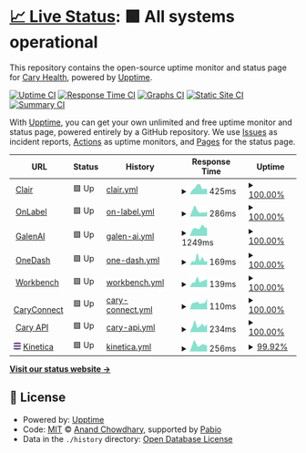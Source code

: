 # [📈 Live Status](https://caryrx.github.io/Upptime): <!--live status--> **🟩 All systems operational**

This repository contains the open-source uptime monitor and status page for [Cary Health](www.caryrx.com), powered by [Upptime](https://github.com/upptime/upptime).

[![Uptime CI](https://github.com/caryrx/Upptime/workflows/Uptime%20CI/badge.svg)](https://github.com/caryrx/Upptime/actions?query=workflow%3A%22Uptime+CI%22)
[![Response Time CI](https://github.com/caryrx/Upptime/workflows/Response%20Time%20CI/badge.svg)](https://github.com/caryrx/Upptime/actions?query=workflow%3A%22Response+Time+CI%22)
[![Graphs CI](https://github.com/caryrx/Upptime/workflows/Graphs%20CI/badge.svg)](https://github.com/caryrx/Upptime/actions?query=workflow%3A%22Graphs+CI%22)
[![Static Site CI](https://github.com/caryrx/Upptime/workflows/Static%20Site%20CI/badge.svg)](https://github.com/caryrx/Upptime/actions?query=workflow%3A%22Static+Site+CI%22)
[![Summary CI](https://github.com/caryrx/Upptime/workflows/Summary%20CI/badge.svg)](https://github.com/caryrx/Upptime/actions?query=workflow%3A%22Summary+CI%22)

With [Upptime](https://upptime.js.org), you can get your own unlimited and free uptime monitor and status page, powered entirely by a GitHub repository. We use [Issues](https://github.com/caryrx/Upptime/issues) as incident reports, [Actions](https://github.com/caryrx/Upptime/actions) as uptime monitors, and [Pages](https://caryrx.github.io/Upptime) for the status page.

<!--start: status pages-->
<!-- This summary is generated by Upptime (https://github.com/upptime/upptime) -->
<!-- Do not edit this manually, your changes will be overwritten -->
<!-- prettier-ignore -->
| URL | Status | History | Response Time | Uptime |
| --- | ------ | ------- | ------------- | ------ |
| <img alt="" src="https://askclair.ai/favicon-32x32.png" height="13"> [Clair](https://askclair.ai) | 🟩 Up | [clair.yml](https://github.com/caryrx/Upptime/commits/HEAD/history/clair.yml) | <details><summary><img alt="Response time graph" src="./graphs/clair/response-time-week.png" height="20"> 425ms</summary><br><a href="https://status.caryrx.com/history/clair"><img alt="Response time 445" src="https://img.shields.io/endpoint?url=https%3A%2F%2Fraw.githubusercontent.com%2Fcaryrx%2FUpptime%2FHEAD%2Fapi%2Fclair%2Fresponse-time.json"></a><br><a href="https://status.caryrx.com/history/clair"><img alt="24-hour response time 802" src="https://img.shields.io/endpoint?url=https%3A%2F%2Fraw.githubusercontent.com%2Fcaryrx%2FUpptime%2FHEAD%2Fapi%2Fclair%2Fresponse-time-day.json"></a><br><a href="https://status.caryrx.com/history/clair"><img alt="7-day response time 425" src="https://img.shields.io/endpoint?url=https%3A%2F%2Fraw.githubusercontent.com%2Fcaryrx%2FUpptime%2FHEAD%2Fapi%2Fclair%2Fresponse-time-week.json"></a><br><a href="https://status.caryrx.com/history/clair"><img alt="30-day response time 488" src="https://img.shields.io/endpoint?url=https%3A%2F%2Fraw.githubusercontent.com%2Fcaryrx%2FUpptime%2FHEAD%2Fapi%2Fclair%2Fresponse-time-month.json"></a><br><a href="https://status.caryrx.com/history/clair"><img alt="1-year response time 445" src="https://img.shields.io/endpoint?url=https%3A%2F%2Fraw.githubusercontent.com%2Fcaryrx%2FUpptime%2FHEAD%2Fapi%2Fclair%2Fresponse-time-year.json"></a></details> | <details><summary><a href="https://status.caryrx.com/history/clair">100.00%</a></summary><a href="https://status.caryrx.com/history/clair"><img alt="All-time uptime 100.00%" src="https://img.shields.io/endpoint?url=https%3A%2F%2Fraw.githubusercontent.com%2Fcaryrx%2FUpptime%2FHEAD%2Fapi%2Fclair%2Fuptime.json"></a><br><a href="https://status.caryrx.com/history/clair"><img alt="24-hour uptime 100.00%" src="https://img.shields.io/endpoint?url=https%3A%2F%2Fraw.githubusercontent.com%2Fcaryrx%2FUpptime%2FHEAD%2Fapi%2Fclair%2Fuptime-day.json"></a><br><a href="https://status.caryrx.com/history/clair"><img alt="7-day uptime 100.00%" src="https://img.shields.io/endpoint?url=https%3A%2F%2Fraw.githubusercontent.com%2Fcaryrx%2FUpptime%2FHEAD%2Fapi%2Fclair%2Fuptime-week.json"></a><br><a href="https://status.caryrx.com/history/clair"><img alt="30-day uptime 100.00%" src="https://img.shields.io/endpoint?url=https%3A%2F%2Fraw.githubusercontent.com%2Fcaryrx%2FUpptime%2FHEAD%2Fapi%2Fclair%2Fuptime-month.json"></a><br><a href="https://status.caryrx.com/history/clair"><img alt="1-year uptime 100.00%" src="https://img.shields.io/endpoint?url=https%3A%2F%2Fraw.githubusercontent.com%2Fcaryrx%2FUpptime%2FHEAD%2Fapi%2Fclair%2Fuptime-year.json"></a></details>
| <img alt="" src="https://onlabel.ai/favicon-32x32.png" height="13"> [OnLabel](https://onlabel.ai) | 🟩 Up | [on-label.yml](https://github.com/caryrx/Upptime/commits/HEAD/history/on-label.yml) | <details><summary><img alt="Response time graph" src="./graphs/on-label/response-time-week.png" height="20"> 286ms</summary><br><a href="https://status.caryrx.com/history/on-label"><img alt="Response time 337" src="https://img.shields.io/endpoint?url=https%3A%2F%2Fraw.githubusercontent.com%2Fcaryrx%2FUpptime%2FHEAD%2Fapi%2Fon-label%2Fresponse-time.json"></a><br><a href="https://status.caryrx.com/history/on-label"><img alt="24-hour response time 295" src="https://img.shields.io/endpoint?url=https%3A%2F%2Fraw.githubusercontent.com%2Fcaryrx%2FUpptime%2FHEAD%2Fapi%2Fon-label%2Fresponse-time-day.json"></a><br><a href="https://status.caryrx.com/history/on-label"><img alt="7-day response time 286" src="https://img.shields.io/endpoint?url=https%3A%2F%2Fraw.githubusercontent.com%2Fcaryrx%2FUpptime%2FHEAD%2Fapi%2Fon-label%2Fresponse-time-week.json"></a><br><a href="https://status.caryrx.com/history/on-label"><img alt="30-day response time 362" src="https://img.shields.io/endpoint?url=https%3A%2F%2Fraw.githubusercontent.com%2Fcaryrx%2FUpptime%2FHEAD%2Fapi%2Fon-label%2Fresponse-time-month.json"></a><br><a href="https://status.caryrx.com/history/on-label"><img alt="1-year response time 337" src="https://img.shields.io/endpoint?url=https%3A%2F%2Fraw.githubusercontent.com%2Fcaryrx%2FUpptime%2FHEAD%2Fapi%2Fon-label%2Fresponse-time-year.json"></a></details> | <details><summary><a href="https://status.caryrx.com/history/on-label">100.00%</a></summary><a href="https://status.caryrx.com/history/on-label"><img alt="All-time uptime 100.00%" src="https://img.shields.io/endpoint?url=https%3A%2F%2Fraw.githubusercontent.com%2Fcaryrx%2FUpptime%2FHEAD%2Fapi%2Fon-label%2Fuptime.json"></a><br><a href="https://status.caryrx.com/history/on-label"><img alt="24-hour uptime 100.00%" src="https://img.shields.io/endpoint?url=https%3A%2F%2Fraw.githubusercontent.com%2Fcaryrx%2FUpptime%2FHEAD%2Fapi%2Fon-label%2Fuptime-day.json"></a><br><a href="https://status.caryrx.com/history/on-label"><img alt="7-day uptime 100.00%" src="https://img.shields.io/endpoint?url=https%3A%2F%2Fraw.githubusercontent.com%2Fcaryrx%2FUpptime%2FHEAD%2Fapi%2Fon-label%2Fuptime-week.json"></a><br><a href="https://status.caryrx.com/history/on-label"><img alt="30-day uptime 100.00%" src="https://img.shields.io/endpoint?url=https%3A%2F%2Fraw.githubusercontent.com%2Fcaryrx%2FUpptime%2FHEAD%2Fapi%2Fon-label%2Fuptime-month.json"></a><br><a href="https://status.caryrx.com/history/on-label"><img alt="1-year uptime 100.00%" src="https://img.shields.io/endpoint?url=https%3A%2F%2Fraw.githubusercontent.com%2Fcaryrx%2FUpptime%2FHEAD%2Fapi%2Fon-label%2Fuptime-year.json"></a></details>
| <img alt="" src="https://icons.duckduckgo.com/ip3/prod.askclair.ai.ico" height="13"> [GalenAI](https://prod.askclair.ai/api/v1/helpers/get-hint) | 🟩 Up | [galen-ai.yml](https://github.com/caryrx/Upptime/commits/HEAD/history/galen-ai.yml) | <details><summary><img alt="Response time graph" src="./graphs/galen-ai/response-time-week.png" height="20"> 1249ms</summary><br><a href="https://status.caryrx.com/history/galen-ai"><img alt="Response time 1441" src="https://img.shields.io/endpoint?url=https%3A%2F%2Fraw.githubusercontent.com%2Fcaryrx%2FUpptime%2FHEAD%2Fapi%2Fgalen-ai%2Fresponse-time.json"></a><br><a href="https://status.caryrx.com/history/galen-ai"><img alt="24-hour response time 1072" src="https://img.shields.io/endpoint?url=https%3A%2F%2Fraw.githubusercontent.com%2Fcaryrx%2FUpptime%2FHEAD%2Fapi%2Fgalen-ai%2Fresponse-time-day.json"></a><br><a href="https://status.caryrx.com/history/galen-ai"><img alt="7-day response time 1249" src="https://img.shields.io/endpoint?url=https%3A%2F%2Fraw.githubusercontent.com%2Fcaryrx%2FUpptime%2FHEAD%2Fapi%2Fgalen-ai%2Fresponse-time-week.json"></a><br><a href="https://status.caryrx.com/history/galen-ai"><img alt="30-day response time 1395" src="https://img.shields.io/endpoint?url=https%3A%2F%2Fraw.githubusercontent.com%2Fcaryrx%2FUpptime%2FHEAD%2Fapi%2Fgalen-ai%2Fresponse-time-month.json"></a><br><a href="https://status.caryrx.com/history/galen-ai"><img alt="1-year response time 1441" src="https://img.shields.io/endpoint?url=https%3A%2F%2Fraw.githubusercontent.com%2Fcaryrx%2FUpptime%2FHEAD%2Fapi%2Fgalen-ai%2Fresponse-time-year.json"></a></details> | <details><summary><a href="https://status.caryrx.com/history/galen-ai">100.00%</a></summary><a href="https://status.caryrx.com/history/galen-ai"><img alt="All-time uptime 98.13%" src="https://img.shields.io/endpoint?url=https%3A%2F%2Fraw.githubusercontent.com%2Fcaryrx%2FUpptime%2FHEAD%2Fapi%2Fgalen-ai%2Fuptime.json"></a><br><a href="https://status.caryrx.com/history/galen-ai"><img alt="24-hour uptime 100.00%" src="https://img.shields.io/endpoint?url=https%3A%2F%2Fraw.githubusercontent.com%2Fcaryrx%2FUpptime%2FHEAD%2Fapi%2Fgalen-ai%2Fuptime-day.json"></a><br><a href="https://status.caryrx.com/history/galen-ai"><img alt="7-day uptime 100.00%" src="https://img.shields.io/endpoint?url=https%3A%2F%2Fraw.githubusercontent.com%2Fcaryrx%2FUpptime%2FHEAD%2Fapi%2Fgalen-ai%2Fuptime-week.json"></a><br><a href="https://status.caryrx.com/history/galen-ai"><img alt="30-day uptime 98.51%" src="https://img.shields.io/endpoint?url=https%3A%2F%2Fraw.githubusercontent.com%2Fcaryrx%2FUpptime%2FHEAD%2Fapi%2Fgalen-ai%2Fuptime-month.json"></a><br><a href="https://status.caryrx.com/history/galen-ai"><img alt="1-year uptime 98.13%" src="https://img.shields.io/endpoint?url=https%3A%2F%2Fraw.githubusercontent.com%2Fcaryrx%2FUpptime%2FHEAD%2Fapi%2Fgalen-ai%2Fuptime-year.json"></a></details>
| <img alt="" src="https://onedash.cary.health/favicon-32x32.png" height="13"> [OneDash](https://onedash.cary.health) | 🟩 Up | [one-dash.yml](https://github.com/caryrx/Upptime/commits/HEAD/history/one-dash.yml) | <details><summary><img alt="Response time graph" src="./graphs/one-dash/response-time-week.png" height="20"> 169ms</summary><br><a href="https://status.caryrx.com/history/one-dash"><img alt="Response time 193" src="https://img.shields.io/endpoint?url=https%3A%2F%2Fraw.githubusercontent.com%2Fcaryrx%2FUpptime%2FHEAD%2Fapi%2Fone-dash%2Fresponse-time.json"></a><br><a href="https://status.caryrx.com/history/one-dash"><img alt="24-hour response time 166" src="https://img.shields.io/endpoint?url=https%3A%2F%2Fraw.githubusercontent.com%2Fcaryrx%2FUpptime%2FHEAD%2Fapi%2Fone-dash%2Fresponse-time-day.json"></a><br><a href="https://status.caryrx.com/history/one-dash"><img alt="7-day response time 169" src="https://img.shields.io/endpoint?url=https%3A%2F%2Fraw.githubusercontent.com%2Fcaryrx%2FUpptime%2FHEAD%2Fapi%2Fone-dash%2Fresponse-time-week.json"></a><br><a href="https://status.caryrx.com/history/one-dash"><img alt="30-day response time 201" src="https://img.shields.io/endpoint?url=https%3A%2F%2Fraw.githubusercontent.com%2Fcaryrx%2FUpptime%2FHEAD%2Fapi%2Fone-dash%2Fresponse-time-month.json"></a><br><a href="https://status.caryrx.com/history/one-dash"><img alt="1-year response time 193" src="https://img.shields.io/endpoint?url=https%3A%2F%2Fraw.githubusercontent.com%2Fcaryrx%2FUpptime%2FHEAD%2Fapi%2Fone-dash%2Fresponse-time-year.json"></a></details> | <details><summary><a href="https://status.caryrx.com/history/one-dash">100.00%</a></summary><a href="https://status.caryrx.com/history/one-dash"><img alt="All-time uptime 100.00%" src="https://img.shields.io/endpoint?url=https%3A%2F%2Fraw.githubusercontent.com%2Fcaryrx%2FUpptime%2FHEAD%2Fapi%2Fone-dash%2Fuptime.json"></a><br><a href="https://status.caryrx.com/history/one-dash"><img alt="24-hour uptime 100.00%" src="https://img.shields.io/endpoint?url=https%3A%2F%2Fraw.githubusercontent.com%2Fcaryrx%2FUpptime%2FHEAD%2Fapi%2Fone-dash%2Fuptime-day.json"></a><br><a href="https://status.caryrx.com/history/one-dash"><img alt="7-day uptime 100.00%" src="https://img.shields.io/endpoint?url=https%3A%2F%2Fraw.githubusercontent.com%2Fcaryrx%2FUpptime%2FHEAD%2Fapi%2Fone-dash%2Fuptime-week.json"></a><br><a href="https://status.caryrx.com/history/one-dash"><img alt="30-day uptime 100.00%" src="https://img.shields.io/endpoint?url=https%3A%2F%2Fraw.githubusercontent.com%2Fcaryrx%2FUpptime%2FHEAD%2Fapi%2Fone-dash%2Fuptime-month.json"></a><br><a href="https://status.caryrx.com/history/one-dash"><img alt="1-year uptime 100.00%" src="https://img.shields.io/endpoint?url=https%3A%2F%2Fraw.githubusercontent.com%2Fcaryrx%2FUpptime%2FHEAD%2Fapi%2Fone-dash%2Fuptime-year.json"></a></details>
| <img alt="" src="https://workbench.caryrx.com/logo192.png" height="13"> [Workbench](https://workbench.caryrx.com) | 🟩 Up | [workbench.yml](https://github.com/caryrx/Upptime/commits/HEAD/history/workbench.yml) | <details><summary><img alt="Response time graph" src="./graphs/workbench/response-time-week.png" height="20"> 139ms</summary><br><a href="https://status.caryrx.com/history/workbench"><img alt="Response time 133" src="https://img.shields.io/endpoint?url=https%3A%2F%2Fraw.githubusercontent.com%2Fcaryrx%2FUpptime%2FHEAD%2Fapi%2Fworkbench%2Fresponse-time.json"></a><br><a href="https://status.caryrx.com/history/workbench"><img alt="24-hour response time 104" src="https://img.shields.io/endpoint?url=https%3A%2F%2Fraw.githubusercontent.com%2Fcaryrx%2FUpptime%2FHEAD%2Fapi%2Fworkbench%2Fresponse-time-day.json"></a><br><a href="https://status.caryrx.com/history/workbench"><img alt="7-day response time 139" src="https://img.shields.io/endpoint?url=https%3A%2F%2Fraw.githubusercontent.com%2Fcaryrx%2FUpptime%2FHEAD%2Fapi%2Fworkbench%2Fresponse-time-week.json"></a><br><a href="https://status.caryrx.com/history/workbench"><img alt="30-day response time 133" src="https://img.shields.io/endpoint?url=https%3A%2F%2Fraw.githubusercontent.com%2Fcaryrx%2FUpptime%2FHEAD%2Fapi%2Fworkbench%2Fresponse-time-month.json"></a><br><a href="https://status.caryrx.com/history/workbench"><img alt="1-year response time 133" src="https://img.shields.io/endpoint?url=https%3A%2F%2Fraw.githubusercontent.com%2Fcaryrx%2FUpptime%2FHEAD%2Fapi%2Fworkbench%2Fresponse-time-year.json"></a></details> | <details><summary><a href="https://status.caryrx.com/history/workbench">100.00%</a></summary><a href="https://status.caryrx.com/history/workbench"><img alt="All-time uptime 99.86%" src="https://img.shields.io/endpoint?url=https%3A%2F%2Fraw.githubusercontent.com%2Fcaryrx%2FUpptime%2FHEAD%2Fapi%2Fworkbench%2Fuptime.json"></a><br><a href="https://status.caryrx.com/history/workbench"><img alt="24-hour uptime 100.00%" src="https://img.shields.io/endpoint?url=https%3A%2F%2Fraw.githubusercontent.com%2Fcaryrx%2FUpptime%2FHEAD%2Fapi%2Fworkbench%2Fuptime-day.json"></a><br><a href="https://status.caryrx.com/history/workbench"><img alt="7-day uptime 100.00%" src="https://img.shields.io/endpoint?url=https%3A%2F%2Fraw.githubusercontent.com%2Fcaryrx%2FUpptime%2FHEAD%2Fapi%2Fworkbench%2Fuptime-week.json"></a><br><a href="https://status.caryrx.com/history/workbench"><img alt="30-day uptime 100.00%" src="https://img.shields.io/endpoint?url=https%3A%2F%2Fraw.githubusercontent.com%2Fcaryrx%2FUpptime%2FHEAD%2Fapi%2Fworkbench%2Fuptime-month.json"></a><br><a href="https://status.caryrx.com/history/workbench"><img alt="1-year uptime 99.86%" src="https://img.shields.io/endpoint?url=https%3A%2F%2Fraw.githubusercontent.com%2Fcaryrx%2FUpptime%2FHEAD%2Fapi%2Fworkbench%2Fuptime-year.json"></a></details>
| <img alt="" src="https://caryconnect.cary.health/favicon-32x32.png" height="13"> [CaryConnect](https://caryconnect.cary.health) | 🟩 Up | [cary-connect.yml](https://github.com/caryrx/Upptime/commits/HEAD/history/cary-connect.yml) | <details><summary><img alt="Response time graph" src="./graphs/cary-connect/response-time-week.png" height="20"> 110ms</summary><br><a href="https://status.caryrx.com/history/cary-connect"><img alt="Response time 165" src="https://img.shields.io/endpoint?url=https%3A%2F%2Fraw.githubusercontent.com%2Fcaryrx%2FUpptime%2FHEAD%2Fapi%2Fcary-connect%2Fresponse-time.json"></a><br><a href="https://status.caryrx.com/history/cary-connect"><img alt="24-hour response time 105" src="https://img.shields.io/endpoint?url=https%3A%2F%2Fraw.githubusercontent.com%2Fcaryrx%2FUpptime%2FHEAD%2Fapi%2Fcary-connect%2Fresponse-time-day.json"></a><br><a href="https://status.caryrx.com/history/cary-connect"><img alt="7-day response time 110" src="https://img.shields.io/endpoint?url=https%3A%2F%2Fraw.githubusercontent.com%2Fcaryrx%2FUpptime%2FHEAD%2Fapi%2Fcary-connect%2Fresponse-time-week.json"></a><br><a href="https://status.caryrx.com/history/cary-connect"><img alt="30-day response time 164" src="https://img.shields.io/endpoint?url=https%3A%2F%2Fraw.githubusercontent.com%2Fcaryrx%2FUpptime%2FHEAD%2Fapi%2Fcary-connect%2Fresponse-time-month.json"></a><br><a href="https://status.caryrx.com/history/cary-connect"><img alt="1-year response time 165" src="https://img.shields.io/endpoint?url=https%3A%2F%2Fraw.githubusercontent.com%2Fcaryrx%2FUpptime%2FHEAD%2Fapi%2Fcary-connect%2Fresponse-time-year.json"></a></details> | <details><summary><a href="https://status.caryrx.com/history/cary-connect">100.00%</a></summary><a href="https://status.caryrx.com/history/cary-connect"><img alt="All-time uptime 100.00%" src="https://img.shields.io/endpoint?url=https%3A%2F%2Fraw.githubusercontent.com%2Fcaryrx%2FUpptime%2FHEAD%2Fapi%2Fcary-connect%2Fuptime.json"></a><br><a href="https://status.caryrx.com/history/cary-connect"><img alt="24-hour uptime 100.00%" src="https://img.shields.io/endpoint?url=https%3A%2F%2Fraw.githubusercontent.com%2Fcaryrx%2FUpptime%2FHEAD%2Fapi%2Fcary-connect%2Fuptime-day.json"></a><br><a href="https://status.caryrx.com/history/cary-connect"><img alt="7-day uptime 100.00%" src="https://img.shields.io/endpoint?url=https%3A%2F%2Fraw.githubusercontent.com%2Fcaryrx%2FUpptime%2FHEAD%2Fapi%2Fcary-connect%2Fuptime-week.json"></a><br><a href="https://status.caryrx.com/history/cary-connect"><img alt="30-day uptime 100.00%" src="https://img.shields.io/endpoint?url=https%3A%2F%2Fraw.githubusercontent.com%2Fcaryrx%2FUpptime%2FHEAD%2Fapi%2Fcary-connect%2Fuptime-month.json"></a><br><a href="https://status.caryrx.com/history/cary-connect"><img alt="1-year uptime 100.00%" src="https://img.shields.io/endpoint?url=https%3A%2F%2Fraw.githubusercontent.com%2Fcaryrx%2FUpptime%2FHEAD%2Fapi%2Fcary-connect%2Fuptime-year.json"></a></details>
| <img alt="" src="https://icons.duckduckgo.com/ip3/api5.caryrx.com.ico" height="13"> [Cary API](https://api5.caryrx.com/v1/zipcodes/20001) | 🟩 Up | [cary-api.yml](https://github.com/caryrx/Upptime/commits/HEAD/history/cary-api.yml) | <details><summary><img alt="Response time graph" src="./graphs/cary-api/response-time-week.png" height="20"> 234ms</summary><br><a href="https://status.caryrx.com/history/cary-api"><img alt="Response time 247" src="https://img.shields.io/endpoint?url=https%3A%2F%2Fraw.githubusercontent.com%2Fcaryrx%2FUpptime%2FHEAD%2Fapi%2Fcary-api%2Fresponse-time.json"></a><br><a href="https://status.caryrx.com/history/cary-api"><img alt="24-hour response time 148" src="https://img.shields.io/endpoint?url=https%3A%2F%2Fraw.githubusercontent.com%2Fcaryrx%2FUpptime%2FHEAD%2Fapi%2Fcary-api%2Fresponse-time-day.json"></a><br><a href="https://status.caryrx.com/history/cary-api"><img alt="7-day response time 234" src="https://img.shields.io/endpoint?url=https%3A%2F%2Fraw.githubusercontent.com%2Fcaryrx%2FUpptime%2FHEAD%2Fapi%2Fcary-api%2Fresponse-time-week.json"></a><br><a href="https://status.caryrx.com/history/cary-api"><img alt="30-day response time 270" src="https://img.shields.io/endpoint?url=https%3A%2F%2Fraw.githubusercontent.com%2Fcaryrx%2FUpptime%2FHEAD%2Fapi%2Fcary-api%2Fresponse-time-month.json"></a><br><a href="https://status.caryrx.com/history/cary-api"><img alt="1-year response time 247" src="https://img.shields.io/endpoint?url=https%3A%2F%2Fraw.githubusercontent.com%2Fcaryrx%2FUpptime%2FHEAD%2Fapi%2Fcary-api%2Fresponse-time-year.json"></a></details> | <details><summary><a href="https://status.caryrx.com/history/cary-api">100.00%</a></summary><a href="https://status.caryrx.com/history/cary-api"><img alt="All-time uptime 100.00%" src="https://img.shields.io/endpoint?url=https%3A%2F%2Fraw.githubusercontent.com%2Fcaryrx%2FUpptime%2FHEAD%2Fapi%2Fcary-api%2Fuptime.json"></a><br><a href="https://status.caryrx.com/history/cary-api"><img alt="24-hour uptime 100.00%" src="https://img.shields.io/endpoint?url=https%3A%2F%2Fraw.githubusercontent.com%2Fcaryrx%2FUpptime%2FHEAD%2Fapi%2Fcary-api%2Fuptime-day.json"></a><br><a href="https://status.caryrx.com/history/cary-api"><img alt="7-day uptime 100.00%" src="https://img.shields.io/endpoint?url=https%3A%2F%2Fraw.githubusercontent.com%2Fcaryrx%2FUpptime%2FHEAD%2Fapi%2Fcary-api%2Fuptime-week.json"></a><br><a href="https://status.caryrx.com/history/cary-api"><img alt="30-day uptime 100.00%" src="https://img.shields.io/endpoint?url=https%3A%2F%2Fraw.githubusercontent.com%2Fcaryrx%2FUpptime%2FHEAD%2Fapi%2Fcary-api%2Fuptime-month.json"></a><br><a href="https://status.caryrx.com/history/cary-api"><img alt="1-year uptime 100.00%" src="https://img.shields.io/endpoint?url=https%3A%2F%2Fraw.githubusercontent.com%2Fcaryrx%2FUpptime%2FHEAD%2Fapi%2Fcary-api%2Fuptime-year.json"></a></details>
| <img alt="" src="/assets/kinetica.png" height="13"> [Kinetica](https://prelive.caryrx.com/v1/health/kinetica) | 🟩 Up | [kinetica.yml](https://github.com/caryrx/Upptime/commits/HEAD/history/kinetica.yml) | <details><summary><img alt="Response time graph" src="./graphs/kinetica/response-time-week.png" height="20"> 256ms</summary><br><a href="https://status.caryrx.com/history/kinetica"><img alt="Response time 269" src="https://img.shields.io/endpoint?url=https%3A%2F%2Fraw.githubusercontent.com%2Fcaryrx%2FUpptime%2FHEAD%2Fapi%2Fkinetica%2Fresponse-time.json"></a><br><a href="https://status.caryrx.com/history/kinetica"><img alt="24-hour response time 145" src="https://img.shields.io/endpoint?url=https%3A%2F%2Fraw.githubusercontent.com%2Fcaryrx%2FUpptime%2FHEAD%2Fapi%2Fkinetica%2Fresponse-time-day.json"></a><br><a href="https://status.caryrx.com/history/kinetica"><img alt="7-day response time 256" src="https://img.shields.io/endpoint?url=https%3A%2F%2Fraw.githubusercontent.com%2Fcaryrx%2FUpptime%2FHEAD%2Fapi%2Fkinetica%2Fresponse-time-week.json"></a><br><a href="https://status.caryrx.com/history/kinetica"><img alt="30-day response time 269" src="https://img.shields.io/endpoint?url=https%3A%2F%2Fraw.githubusercontent.com%2Fcaryrx%2FUpptime%2FHEAD%2Fapi%2Fkinetica%2Fresponse-time-month.json"></a><br><a href="https://status.caryrx.com/history/kinetica"><img alt="1-year response time 269" src="https://img.shields.io/endpoint?url=https%3A%2F%2Fraw.githubusercontent.com%2Fcaryrx%2FUpptime%2FHEAD%2Fapi%2Fkinetica%2Fresponse-time-year.json"></a></details> | <details><summary><a href="https://status.caryrx.com/history/kinetica">99.92%</a></summary><a href="https://status.caryrx.com/history/kinetica"><img alt="All-time uptime 99.96%" src="https://img.shields.io/endpoint?url=https%3A%2F%2Fraw.githubusercontent.com%2Fcaryrx%2FUpptime%2FHEAD%2Fapi%2Fkinetica%2Fuptime.json"></a><br><a href="https://status.caryrx.com/history/kinetica"><img alt="24-hour uptime 100.00%" src="https://img.shields.io/endpoint?url=https%3A%2F%2Fraw.githubusercontent.com%2Fcaryrx%2FUpptime%2FHEAD%2Fapi%2Fkinetica%2Fuptime-day.json"></a><br><a href="https://status.caryrx.com/history/kinetica"><img alt="7-day uptime 99.92%" src="https://img.shields.io/endpoint?url=https%3A%2F%2Fraw.githubusercontent.com%2Fcaryrx%2FUpptime%2FHEAD%2Fapi%2Fkinetica%2Fuptime-week.json"></a><br><a href="https://status.caryrx.com/history/kinetica"><img alt="30-day uptime 99.96%" src="https://img.shields.io/endpoint?url=https%3A%2F%2Fraw.githubusercontent.com%2Fcaryrx%2FUpptime%2FHEAD%2Fapi%2Fkinetica%2Fuptime-month.json"></a><br><a href="https://status.caryrx.com/history/kinetica"><img alt="1-year uptime 99.96%" src="https://img.shields.io/endpoint?url=https%3A%2F%2Fraw.githubusercontent.com%2Fcaryrx%2FUpptime%2FHEAD%2Fapi%2Fkinetica%2Fuptime-year.json"></a></details>

<!--end: status pages-->

[**Visit our status website →**](https://caryrx.github.io/Upptime)

## 📄 License

- Powered by: [Upptime](https://github.com/upptime/upptime)
- Code: [MIT](./LICENSE) © [Anand Chowdhary](https://anandchowdhary.com), supported by [Pabio](https://pabio.com)
- Data in the `./history` directory: [Open Database License](https://opendatacommons.org/licenses/odbl/1-0/)
